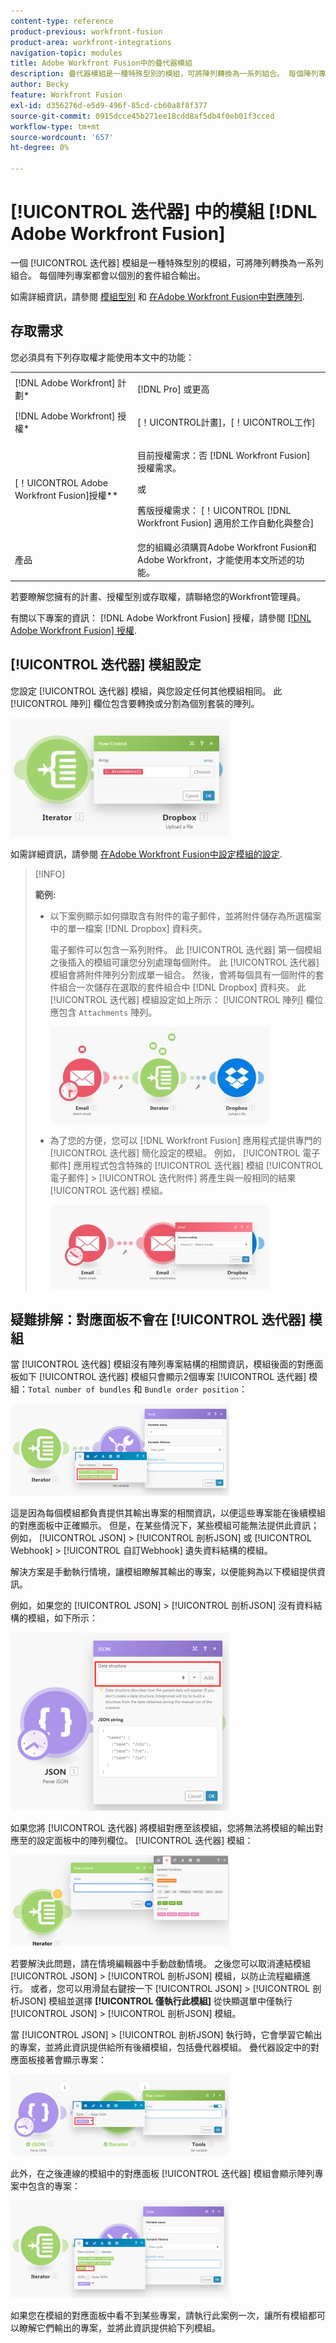 ```yaml
---
content-type: reference
product-previous: workfront-fusion
product-area: workfront-integrations
navigation-topic: modules
title: Adobe Workfront Fusion中的疊代器模組
description: 疊代器模組是一種特殊型別的模組，可將陣列轉換為一系列組合。 每個陣列專案都會以個別的套件組合輸出。
author: Becky
feature: Workfront Fusion
exl-id: d356276d-e5d9-496f-85cd-cb60a8f8f377
source-git-commit: 0915dcce45b271ee18cdd8af5db4f0eb01f3cced
workflow-type: tm+mt
source-wordcount: '657'
ht-degree: 0%

---
```


# [!UICONTROL 迭代器] 中的模組 [!DNL Adobe Workfront Fusion]

一個 [!UICONTROL 迭代器] 模組是一種特殊型別的模組，可將陣列轉換為一系列組合。 每個陣列專案都會以個別的套件組合輸出。

如需詳細資訊，請參閱 [模組型別](../../workfront-fusion/modules/module-types.md) 和 [在Adobe Workfront Fusion中對應陣列](../../workfront-fusion/mapping/map-an-array.md).

## 存取需求

您必須具有下列存取權才能使用本文中的功能：

<table style="table-layout:auto">
 <col> 
 <col> 
 <tbody> 
  <tr> 
    <td role="rowheader">[!DNL Adobe Workfront] 計劃*</td> 
   <td> <p>[!DNL Pro] 或更高</p> </td> 
  </tr> 
  <tr data-mc-conditions=""> 
   <td role="rowheader">[!DNL Adobe Workfront] 授權*</td> 
   <td> <p>[！UICONTROL計畫]，[！UICONTROL工作]</p> </td> 
  </tr> 
  <tr> 
   <td role="rowheader">[！UICONTROL Adobe Workfront Fusion]授權**</td> 
   <td>
   <p>目前授權需求：否 [!DNL Workfront Fusion] 授權需求。</p>
   <p>或</p>
   <p>舊版授權需求： [！UICONTROL [!DNL Workfront Fusion] 適用於工作自動化與整合] </p>
   </td> 
  </tr> 
  <tr> 
   <td role="rowheader">產品</td> 
   <td>您的組織必須購買Adobe Workfront Fusion和Adobe Workfront，才能使用本文所述的功能。</td> 
  </tr> 
 </tbody> 
</table>

若要瞭解您擁有的計畫、授權型別或存取權，請聯絡您的Workfront管理員。

有關以下專案的資訊： [!DNL Adobe Workfront Fusion] 授權，請參閱 [[!DNL Adobe Workfront Fusion] 授權](../../workfront-fusion/get-started/license-automation-vs-integration.md).

## [!UICONTROL 迭代器] 模組設定

您設定 [!UICONTROL 迭代器] 模組，與您設定任何其他模組相同。 此 [!UICONTROL 陣列] 欄位包含要轉換或分割為個別套裝的陣列。

![](assets/set-up-iterator-350x190.jpg)

如需詳細資訊，請參閱 [在Adobe Workfront Fusion中設定模組的設定](../../workfront-fusion/modules/configure-a-modules-settings.md).

>[!INFO]
>
>**範例:**
>
>* 以下案例顯示如何擷取含有附件的電子郵件，並將附件儲存為所選檔案中的單一檔案 [!DNL Dropbox] 資料夾。
>
>   電子郵件可以包含一系列附件。 此 [!UICONTROL 迭代器] 第一個模組之後插入的模組可讓您分別處理每個附件。 此 [!UICONTROL 迭代器] 模組會將附件陣列分割成單一組合。 然後，會將每個具有一個附件的套件組合一次儲存在選取的套件組合中 [!DNL Dropbox] 資料夾。 此 [!UICONTROL 迭代器] 模組設定如上所示： [!UICONTROL 陣列] 欄位應包含 `Attachments` 陣列。
>
>   ![](assets/attachments-array-350x154.jpg)
>
>* 為了您的方便，您可以 [!DNL Workfront Fusion] 應用程式提供專門的 [!UICONTROL 迭代器] 簡化設定的模組。 例如， [!UICONTROL 電子郵件] 應用程式包含特殊的 [!UICONTROL 迭代器] 模組 [!UICONTROL 電子郵件] > [!UICONTROL 迭代附件] 將產生與一般相同的結果 [!UICONTROL 迭代器] 模組。
>
>   ![](assets/specialized-iterators-350x135.jpg)


## 疑難排解：對應面板不會在 [!UICONTROL 迭代器] 模組

當 [!UICONTROL 迭代器] 模組沒有陣列專案結構的相關資訊，模組後面的對應面板如下 [!UICONTROL 迭代器] 模組只會顯示2個專案 [!UICONTROL 迭代器] 模組：`Total number of bundles` 和 `Bundle order position`：

![](assets/mapping-panel-doesnt-display-350x147.png)

這是因為每個模組都負責提供其輸出專案的相關資訊，以便這些專案能在後續模組的對應面板中正確顯示。 但是，在某些情況下，某些模組可能無法提供此資訊；例如， [!UICONTROL JSON] > [!UICONTROL 剖析JSON] 或 [!UICONTROL Webhook] > [!UICONTROL 自訂Webhook] 遺失資料結構的模組。

解決方案是手動執行情境，讓模組瞭解其輸出的專案，以便能夠為以下模組提供資訊。

例如，如果您的 [!UICONTROL JSON] > [!UICONTROL 剖析JSON] 沒有資料結構的模組，如下所示：

![](assets/json-parse-json-350x285.png)

如果您將 [!UICONTROL 迭代器] 將模組對應至該模組，您將無法將模組的輸出對應至的設定面板中的陣列欄位。 [!UICONTROL 迭代器] 模組：

![](assets/connect-iterator-module-350x146.png)

若要解決此問題，請在情境編輯器中手動啟動情境。 之後您可以取消連結模組 [!UICONTROL JSON] > [!UICONTROL 剖析JSON] 模組，以防止流程繼續進行。 或者，您可以用滑鼠右鍵按一下 [!UICONTROL JSON] > [!UICONTROL 剖析JSON] 模組並選擇 **[!UICONTROL 僅執行此模組]** 從快顯選單中僅執行 [!UICONTROL JSON] > [!UICONTROL 剖析JSON] 模組。

當 [!UICONTROL JSON] > [!UICONTROL 剖析JSON] 執行時，它會學習它輸出的專案，並將此資訊提供給所有後續模組，包括疊代器模組。 疊代器設定中的對應面板接著會顯示專案：

![](assets/mapping-panel-displays-items-350x131.png)

此外，在之後連線的模組中的對應面板 [!UICONTROL 迭代器] 模組會顯示陣列專案中包含的專案：

![](assets/items-contained-in-array-350x156.png)

如果您在模組的對應面板中看不到某些專案，請執行此案例一次，讓所有模組都可以瞭解它們輸出的專案，並將此資訊提供給下列模組。
